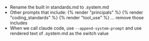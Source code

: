 



- Rename the built in standards.md to .system.md
- Other prompts that include:
  {% render "principals" %}
  {% render "coding_standards" %}
  {% render "tool_use" %}
  ... remove those includes
- When we call claude code, use `--append-system-prompt` and use rendered text of .system.md as the switch value